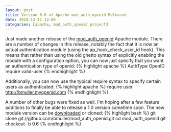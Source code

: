 ```yaml
---
layout: post
title: Version 0.6 of Apache mod_auth_openid Released
date: 2010-12-11 12:00
categories: [apache, mod_auth_openid project]
---
```

Just made another release of the [mod_auth_openid](http://findingscience.com/mod_auth_openid) Apache module.  There are a number of changes in this release, notably the fact that it is now an actual authentication module (using the ap_hook_check_user_id hook).  This means that rather than using the old ghetto syntax of explicitly enabling the module with a configuration option, you can now just specify that you want an authentication type of openid:
{% highlight apache %}
AuthType     OpenID
require valid-user
{% endhighlight %}

Additionally, you can now use the typical require syntax to specify certain users as authenticated:
{% highlight apache %}
require user http://bmuller.myopenid.com
{% endhighlight %}

A number of other bugs were fixed as well.  I'm hoping after a few feature additions to finally be able to release a 1.0 version sometime soon.  The new module version can be [downloaded](http://butterfat.net/releases/mod_auth_openid/mod_auth_openid-0.6.tar.gz) or cloned:
{% highlight bash %}
git clone git://github.com/bmuller/mod_auth_openid.git
cd mod_auth_openid
git checkout -b 0.6
{% endhighlight %}